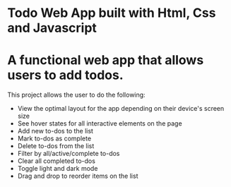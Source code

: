 # Todo Web App built with Html, Css and Javascript

# A functional web app that allows users to add todos.

This project allows the user to do the following:

* View the optimal layout for the app depending on their device's screen size
* See hover states for all interactive elements on the page
* Add new to-dos to the list
* Mark to-dos as complete
* Delete to-dos from the list
* Filter by all/active/complete to-dos
* Clear all completed to-dos
* Toggle light and dark mode
* Drag and drop to reorder items on the list